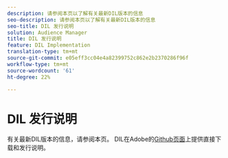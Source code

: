 ```yaml
---
description: 请参阅本页以了解有关最新DIL版本的信息
seo-description: 请参阅本页以了解有关最新DIL版本的信息
seo-title: DIL 发行说明
solution: Audience Manager
title: DIL 发行说明
feature: DIL Implementation
translation-type: tm+mt
source-git-commit: e05eff3cc04e4a82399752c862e2b2370286f96f
workflow-type: tm+mt
source-wordcount: '61'
ht-degree: 22%

---
```



# DIL 发行说明

有关最新DIL版本的信息，请参阅本页。 DIL在Adobe的[Github页面](https://github.com/Adobe-Marketing-Cloud/dil/releases)上提供直接下载和发行说明。

